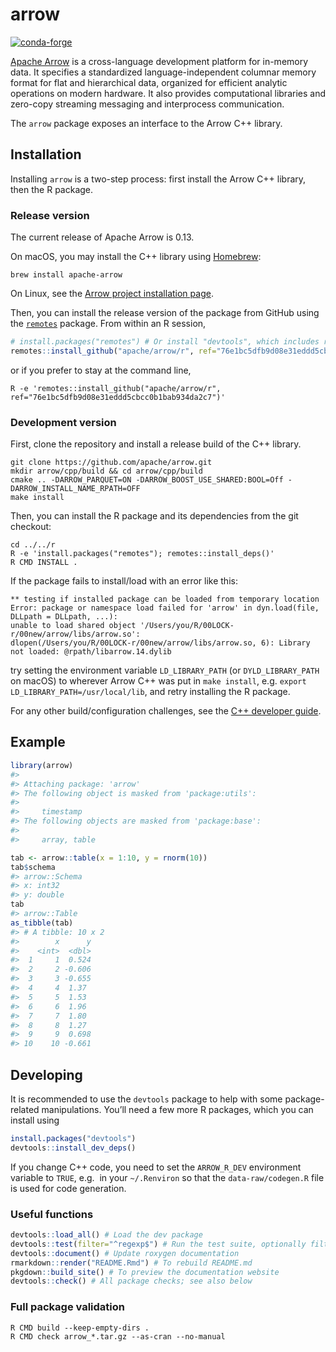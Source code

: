 
<!-- README.md is generated from README.Rmd. Please edit that file -->

# arrow

[![conda-forge](https://img.shields.io/conda/vn/conda-forge/r-arrow.svg)](https://anaconda.org/conda-forge/r-arrow)

[Apache Arrow](https://arrow.apache.org/) is a cross-language
development platform for in-memory data. It specifies a standardized
language-independent columnar memory format for flat and hierarchical
data, organized for efficient analytic operations on modern hardware. It
also provides computational libraries and zero-copy streaming messaging
and interprocess communication.

The `arrow` package exposes an interface to the Arrow C++ library.

## Installation

Installing `arrow` is a two-step process: first install the Arrow C++
library, then the R package.

### Release version

The current release of Apache Arrow is 0.13.

On macOS, you may install the C++ library using
[Homebrew](https://brew.sh/):

``` shell
brew install apache-arrow
```

On Linux, see the [Arrow project installation
page](https://arrow.apache.org/install/).

Then, you can install the release version of the package from GitHub
using the [`remotes`](https://remotes.r-lib.org/) package. From within
an R session,

``` r
# install.packages("remotes") # Or install "devtools", which includes remotes
remotes::install_github("apache/arrow/r", ref="76e1bc5dfb9d08e31eddd5cbcc0b1bab934da2c7")
```

or if you prefer to stay at the command line,

``` shell
R -e 'remotes::install_github("apache/arrow/r", ref="76e1bc5dfb9d08e31eddd5cbcc0b1bab934da2c7")'
```

### Development version

First, clone the repository and install a release build of the C++
library.

``` shell
git clone https://github.com/apache/arrow.git
mkdir arrow/cpp/build && cd arrow/cpp/build
cmake .. -DARROW_PARQUET=ON -DARROW_BOOST_USE_SHARED:BOOL=Off -DARROW_INSTALL_NAME_RPATH=OFF
make install
```

Then, you can install the R package and its dependencies from the git
checkout:

``` shell
cd ../../r
R -e 'install.packages("remotes"); remotes::install_deps()'
R CMD INSTALL .
```

If the package fails to install/load with an error like this:

    ** testing if installed package can be loaded from temporary location
    Error: package or namespace load failed for 'arrow' in dyn.load(file, DLLpath = DLLpath, ...):
    unable to load shared object '/Users/you/R/00LOCK-r/00new/arrow/libs/arrow.so':
    dlopen(/Users/you/R/00LOCK-r/00new/arrow/libs/arrow.so, 6): Library not loaded: @rpath/libarrow.14.dylib

try setting the environment variable `LD_LIBRARY_PATH` (or
`DYLD_LIBRARY_PATH` on macOS) to wherever Arrow C++ was put in `make
install`, e.g. `export LD_LIBRARY_PATH=/usr/local/lib`, and retry
installing the R package.

For any other build/configuration challenges, see the [C++ developer
guide](https://arrow.apache.org/docs/developers/cpp.html#building).

## Example

``` r
library(arrow)
#> 
#> Attaching package: 'arrow'
#> The following object is masked from 'package:utils':
#> 
#>     timestamp
#> The following objects are masked from 'package:base':
#> 
#>     array, table

tab <- arrow::table(x = 1:10, y = rnorm(10))
tab$schema
#> arrow::Schema 
#> x: int32
#> y: double
tab
#> arrow::Table
as_tibble(tab)
#> # A tibble: 10 x 2
#>        x      y
#>    <int>  <dbl>
#>  1     1  0.524
#>  2     2 -0.606
#>  3     3 -0.655
#>  4     4  1.37 
#>  5     5  1.53 
#>  6     6  1.96 
#>  7     7  1.80 
#>  8     8  1.27 
#>  9     9  0.698
#> 10    10 -0.661
```

## Developing

It is recommended to use the `devtools` package to help with some
package-related manipulations. You’ll need a few more R packages, which
you can install using

``` r
install.packages("devtools")
devtools::install_dev_deps()
```

If you change C++ code, you need to set the `ARROW_R_DEV` environment
variable to `TRUE`, e.g.  in your `~/.Renviron` so that the
`data-raw/codegen.R` file is used for code generation.

### Useful functions

``` r
devtools::load_all() # Load the dev package
devtools::test(filter="^regexp$") # Run the test suite, optionally filtering file names
devtools::document() # Update roxygen documentation
rmarkdown::render("README.Rmd") # To rebuild README.md
pkgdown::build_site() # To preview the documentation website
devtools::check() # All package checks; see also below
```

### Full package validation

``` shell
R CMD build --keep-empty-dirs .
R CMD check arrow_*.tar.gz --as-cran --no-manual
```
